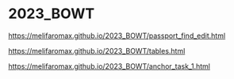 # 2023_BOWT
https://melifaromax.github.io/2023_BOWT/passport_find_edit.html

https://melifaromax.github.io/2023_BOWT/tables.html

https://melifaromax.github.io/2023_BOWT/anchor_task_1.html
